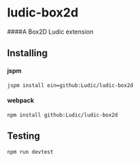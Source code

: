 # ludic-box2d
####A Box2D Ludic extension


## Installing

#### jspm

`jspm install ein=github:Ludic/ludic-box2d`

#### webpack

`npm install github:Ludic/ludic-box2d`

## Testing
`npm run devtest`

